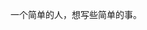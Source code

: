 ﻿---
layout: page
titles:
  en: About
  zh: 关于
  zh-Hans: 关于
  zh-Hant: 關於
key: page-about
---

一个简单的人，想写些简单的事。
